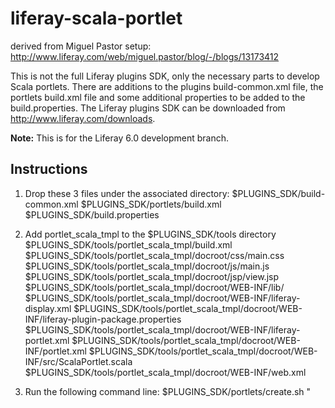 liferay-scala-portlet
=====================

derived from Miguel Pastor setup:
http://www.liferay.com/web/miguel.pastor/blog/-/blogs/13173412

This is not the full Liferay plugins SDK, only the necessary parts to develop Scala portlets.
There are additions to the plugins build-common.xml file, the portlets build.xml file and some
additional properties to be added to the build.properties.  The Liferay plugins SDK can be downloaded
from http://www.liferay.com/downloads.

**Note:** This is for the Liferay 6.0 development branch.

Instructions
------------

1. Drop these 3 files under the associated directory:
  $PLUGINS_SDK/build-common.xml
  $PLUGINS_SDK/portlets/build.xml
  $PLUGINS_SDK/build.properties

2. Add portlet_scala_tmpl to the $PLUGINS_SDK/tools directory
  $PLUGINS_SDK/tools/portlet_scala_tmpl/build.xml
  $PLUGINS_SDK/tools/portlet_scala_tmpl/docroot/css/main.css
  $PLUGINS_SDK/tools/portlet_scala_tmpl/docroot/js/main.js
  $PLUGINS_SDK/tools/portlet_scala_tmpl/docroot/jsp/view.jsp
  $PLUGINS_SDK/tools/portlet_scala_tmpl/docroot/WEB-INF/lib/
  $PLUGINS_SDK/tools/portlet_scala_tmpl/docroot/WEB-INF/liferay-display.xml
  $PLUGINS_SDK/tools/portlet_scala_tmpl/docroot/WEB-INF/liferay-plugin-package.properties
  $PLUGINS_SDK/tools/portlet_scala_tmpl/docroot/WEB-INF/liferay-portlet.xml
  $PLUGINS_SDK/tools/portlet_scala_tmpl/docroot/WEB-INF/portlet.xml
  $PLUGINS_SDK/tools/portlet_scala_tmpl/docroot/WEB-INF/src/ScalaPortlet.scala
  $PLUGINS_SDK/tools/portlet_scala_tmpl/docroot/WEB-INF/web.xml

3. Run the following command line:
  $PLUGINS_SDK/portlets/create.sh <portlet-name> "<Title>" scala

Updating Scala Libraries
  $PLUGINS_SDK/portlets/<portlet-name>-portlet/ant update-scala-libraries